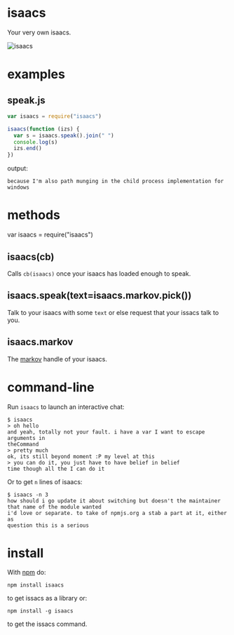 isaacs
======

Your very own isaacs.

![isaacs](http://substack.net/images/isaacs.png)

examples
========

speak.js
--------

````javascript
var isaacs = require("isaacs")

isaacs(function (izs) {
  var s = isaacs.speak().join(" ")
  console.log(s)
  izs.end()
})
````

output:

    because I'm also path munging in the child process implementation for windows

methods
=======

var isaacs = require("isaacs")

isaacs(cb)
----------

Calls `cb(isaacs)` once your isaacs has loaded enough to speak.

isaacs.speak(text=isaacs.markov.pick())
---------------------------------------

Talk to your isaacs with some `text` or else request that your issacs talk to
you.

isaacs.markov
-------------

The [markov](https://github.com/substack/node-markov) handle of your isaacs.

command-line
============

Run `isaacs` to launch an interactive chat:

    $ isaacs
    > oh hello
    and yeah, totally not your fault. i have a var I want to escape arguments in
    theCommand
    > pretty much
    ok, its still beyond moment :P my level at this
    > you can do it, you just have to have belief in belief
    time though all the I can do it

Or to get `n` lines of isaacs:

    $ isaacs -n 3
    how should i go update it about switching but doesn't the maintainer that name of the module wanted
    i'd love or separate. to take of npmjs.org a stab a part at it, either as
    question this is a serious

install
=======

With [npm](http://npmjs.org) do:

    npm install isaacs

to get issacs as a library or:

    npm install -g isaacs

to get the issacs command.

